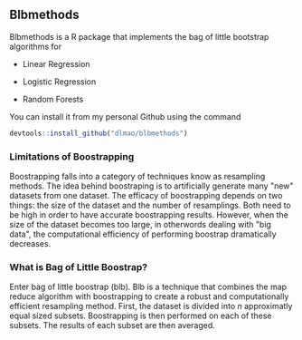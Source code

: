 ## Blbmethods

Blbmethods is a R package that implements the bag of little bootstrap algorithms for

* Linear Regression

* Logistic Regression

* Random Forests

You can install it from my personal Github using the command

```r
devtools::install_github("dlmao/blbmethods")
```

### Limitations of Boostrapping

Boostrapping falls into a category of techniques know as resampling methods. The idea behind boostraping is to artificially generate many "new" datasets from one dataset. The efficacy of boostrapping depends on two things: the size of the dataset and the number of resamplings. Both need to be high in order to have accurate boostrapping results. However, when the size of the dataset becomes too large, in otherwords dealing with "big data", the computational efficiency of performing boostrap dramatically decreases.

### What is Bag of Little Boostrap?

Enter bag of little boostrap (blb). Blb is a technique that combines the map reduce algorithm with boostrapping to create a robust and computationally efficient resampling method. First, the dataset is divided into $n$ approximatly equal sized subsets. Boostrapping is then performed on each of these subsets. The results of each subset are then averaged.